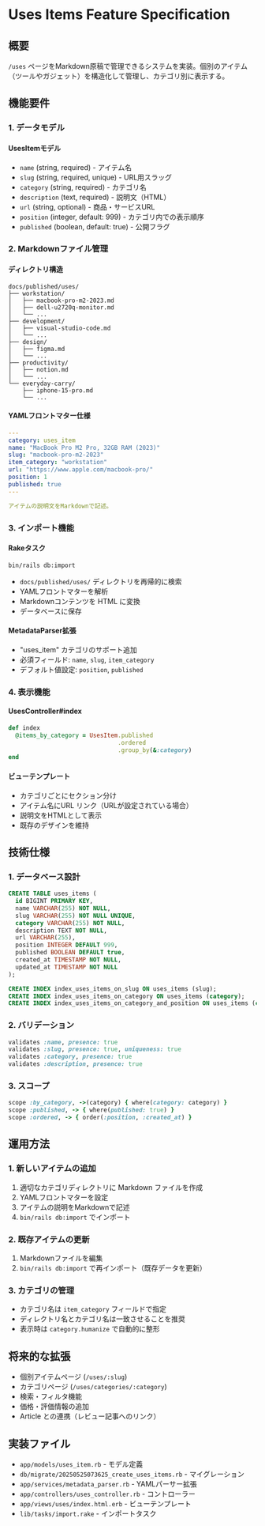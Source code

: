 # Uses Items Feature Specification

## 概要

`/uses` ページをMarkdown原稿で管理できるシステムを実装。個別のアイテム（ツールやガジェット）を構造化して管理し、カテゴリ別に表示する。

## 機能要件

### 1. データモデル

#### UsesItemモデル
- `name` (string, required) - アイテム名
- `slug` (string, required, unique) - URL用スラッグ
- `category` (string, required) - カテゴリ名
- `description` (text, required) - 説明文（HTML）
- `url` (string, optional) - 商品・サービスURL
- `position` (integer, default: 999) - カテゴリ内での表示順序
- `published` (boolean, default: true) - 公開フラグ

### 2. Markdownファイル管理

#### ディレクトリ構造
```
docs/published/uses/
├── workstation/
│   ├── macbook-pro-m2-2023.md
│   ├── dell-u2720q-monitor.md
│   └── ...
├── development/
│   ├── visual-studio-code.md
│   └── ...
├── design/
│   ├── figma.md
│   └── ...
├── productivity/
│   ├── notion.md
│   └── ...
└── everyday-carry/
    ├── iphone-15-pro.md
    └── ...
```

#### YAMLフロントマター仕様
```yaml
---
category: uses_item
name: "MacBook Pro M2 Pro, 32GB RAM (2023)"
slug: "macbook-pro-m2-2023"
item_category: "workstation"
url: "https://www.apple.com/macbook-pro/"
position: 1
published: true
---

アイテムの説明文をMarkdownで記述。
```

### 3. インポート機能

#### Rakeタスク
```bash
bin/rails db:import
```

- `docs/published/uses/` ディレクトリを再帰的に検索
- YAMLフロントマターを解析
- Markdownコンテンツを HTML に変換
- データベースに保存

#### MetadataParser拡張
- "uses_item" カテゴリのサポート追加
- 必須フィールド: `name`, `slug`, `item_category`
- デフォルト値設定: `position`, `published`

### 4. 表示機能

#### UsesController#index
```ruby
def index
  @items_by_category = UsesItem.published
                               .ordered
                               .group_by(&:category)
end
```

#### ビューテンプレート
- カテゴリごとにセクション分け
- アイテム名にURL リンク（URLが設定されている場合）
- 説明文をHTMLとして表示
- 既存のデザインを維持

## 技術仕様

### 1. データベース設計

```sql
CREATE TABLE uses_items (
  id BIGINT PRIMARY KEY,
  name VARCHAR(255) NOT NULL,
  slug VARCHAR(255) NOT NULL UNIQUE,
  category VARCHAR(255) NOT NULL,
  description TEXT NOT NULL,
  url VARCHAR(255),
  position INTEGER DEFAULT 999,
  published BOOLEAN DEFAULT true,
  created_at TIMESTAMP NOT NULL,
  updated_at TIMESTAMP NOT NULL
);

CREATE INDEX index_uses_items_on_slug ON uses_items (slug);
CREATE INDEX index_uses_items_on_category ON uses_items (category);
CREATE INDEX index_uses_items_on_category_and_position ON uses_items (category, position);
```

### 2. バリデーション

```ruby
validates :name, presence: true
validates :slug, presence: true, uniqueness: true
validates :category, presence: true
validates :description, presence: true
```

### 3. スコープ

```ruby
scope :by_category, ->(category) { where(category: category) }
scope :published, -> { where(published: true) }
scope :ordered, -> { order(:position, :created_at) }
```

## 運用方法

### 1. 新しいアイテムの追加

1. 適切なカテゴリディレクトリに Markdown ファイルを作成
2. YAMLフロントマターを設定
3. アイテムの説明をMarkdownで記述
4. `bin/rails db:import` でインポート

### 2. 既存アイテムの更新

1. Markdownファイルを編集
2. `bin/rails db:import` で再インポート（既存データを更新）

### 3. カテゴリの管理

- カテゴリ名は `item_category` フィールドで指定
- ディレクトリ名とカテゴリ名は一致させることを推奨
- 表示時は `category.humanize` で自動的に整形

## 将来的な拡張

- 個別アイテムページ (`/uses/:slug`)
- カテゴリページ (`/uses/categories/:category`)
- 検索・フィルタ機能
- 価格・評価情報の追加
- Article との連携（レビュー記事へのリンク）

## 実装ファイル

- `app/models/uses_item.rb` - モデル定義
- `db/migrate/20250525073625_create_uses_items.rb` - マイグレーション
- `app/services/metadata_parser.rb` - YAMLパーサー拡張
- `app/controllers/uses_controller.rb` - コントローラー
- `app/views/uses/index.html.erb` - ビューテンプレート
- `lib/tasks/import.rake` - インポートタスク
